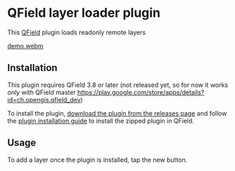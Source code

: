 # QField layer loader plugin

This [QField](https://qfield.org) plugin loads readonly remote layers

[demo.webm](https://github.com/user-attachments/assets/daa19c34-52ed-4965-bcd7-c98e3b95f1f4)


## Installation

This plugin requires QField 3.8 or later (not released yet, so for now it works *only* with QField master https://play.google.com/store/apps/details?id=ch.opengis.qfield_dev)

To install the plugin, [download the plugin from the releases page](../../releases)
and follow the [plugin installation guide](https://docs.qfield.org/how-to/plugins/#application-plugins) to install
the zipped plugin in QField.

## Usage

To add a layer once the plugin is installed, tap the new button. 

